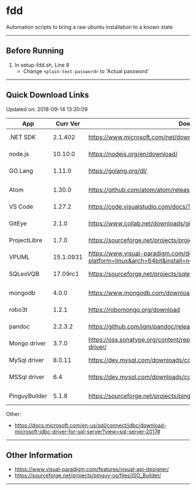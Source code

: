 # fdd
Automation scripts to bring a raw ubuntu installation to a known state

---

## Before Running

1. In setup-fdd.sh, Line 8
	- Change `<plain-text-password>` to 'Actual password'

---

## Quick Download Links
Updated on: 2018-09-14 13:30:09

| App           | Curr Ver  | Download URL                                                                                |   Size |
| ------------- | --------- | ------------------------------------------------------------------------------------------- | ------:|
| .NET SDK      | 2.1.402   | https://www.microsoft.com/net/download/linux                                                | 156 MB |
| node.js       | 10.10.0   | https://nodejs.org/en/download/                                                             |  12 MB |
| GO Lang       | 1.11.0    | https://golang.org/dl/                                                                      | 121 MB |
|               |           |                                                                                             |        |
| Atom          | 1.30.0    | https://github.com/atom/atom/releases                                                       | 135 MB |
| VS Code       | 1.27.2    | https://code.visualstudio.com/docs/?dv=linux64                                              |  64 MB |
| GitEye        | 2.1.0     | https://www.collab.net/downloads/giteye#show-Linux                                          | 118 MB |
| ProjectLibre  | 1.7.0     | https://sourceforge.net/projects/projectlibre/files/ProjectLibre/                           |  15 MB |
| VPUML         | 15.1.0931 | https://www.visual-paradigm.com/download/community.jsp?platform=linux&arch=64bit&install=no | 507 MB |
| SQLeoVQB      | 17.09rc1  | https://sourceforge.net/projects/sqleo/files/SQLeoVQB/                                      | 1.5 MB |
|               |           |                                                                                             |        |
| mongodb       | 4.0.0     | https://www.mongodb.com/download-center#community                                           |  95 MB |
| robo3t        | 1.2.1     | https://robomongo.org/download                                                              |  35 MB |
| pandoc        | 2.2.3.2   | https://github.com/jgm/pandoc/releases                                                      |  25 MB |
| Mongo driver  | 3.7.0     | https://oss.sonatype.org/content/repositories/releases/org/mongodb/mongodb-driver/          |   1 MB |
| MySql driver  | 8.0.11    | https://dev.mysql.com/downloads/connector/j/                                                |   5 MB |
| MSSql driver  | 6.4       | https://dev.mysql.com/downloads/connector/j/                                                |   4 MB |
|               |           |                                                                                             |        |
| PinguyBuilder | 5.1.8     | https://sourceforge.net/projects/pinguy-os/files/ISO_Builder/                               |   5 MB |

Other:

- https://docs.microsoft.com/en-us/sql/connect/jdbc/download-microsoft-jdbc-driver-for-sql-server?view=sql-server-2017#

---

## Other Information
- https://www.visual-paradigm.com/features/visual-api-designer/
- https://sourceforge.net/projects/pinguy-os/files/ISO_Builder/

---
